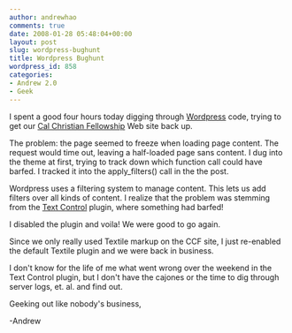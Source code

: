 ```yaml
---
author: andrewhao
comments: true
date: 2008-01-28 05:48:04+00:00
layout: post
slug: wordpress-bughunt
title: Wordpress Bughunt
wordpress_id: 858
categories:
- Andrew 2.0
- Geek
---
```


I spent a good four hours today digging through [Wordpress](http://www.wordpress.org) code, trying to get our [Cal Christian Fellowship](http://www.ocf.berkeley.edu/~ccf) Web site back up.

The problem: the page seemed to freeze when loading page content. The request would time out, leaving a half-loaded page sans content. I dug into the theme at first, trying to track down which function call could have barfed. I tracked it into the apply_filters() call in the the post.

Wordpress uses a filtering system to manage content. This lets us add filters over all kinds of content. I realize that the problem was stemming from the [Text Control](http://dev.wp-plugins.org/wiki/TextControl) plugin, where something had barfed!

I disabled the plugin and voila! We were good to go again.

Since we only really used Textile markup on the CCF site, I just re-enabled the default Textile plugin and we were back in business.

I don't know for the life of me what went wrong over the weekend in the Text Control plugin, but I don't have the cajones or the time to dig through server logs, et. al. and find out.

Geeking out like nobody's business,

-Andrew
